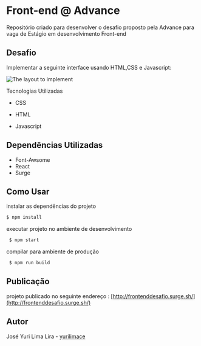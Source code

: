 # Front-end @ Advance

Repositório criado para desenvolver o desafio proposto pela Advance para vaga de Estágio em desenvolvimento Front-end

  

## Desafio

Implementar a seguinte interface usando HTML,CSS e Javascript:

  

![The layout to implement](specs/00-DEFAULT.jpg)

  

Tecnologias Utilizadas

* CSS

* HTML

* Javascript


## Dependências Utilizadas
* Font-Awsome
* React
* Surge

## Como Usar
 instalar as dependências do projeto
```bash
$ npm install
```

executar projeto no ambiente de desenvolvimento
```bash
 $ npm start
```

compilar para ambiente de produção
```bash
 $ npm run build
```
## Publicação
projeto publicado no seguinte endereço : [http://frontenddesafio.surge.sh/](http://frontenddesafio.surge.sh/)


## Autor
José Yuri Lima Lira - [yurilimace](https://github.com/yurilimace)